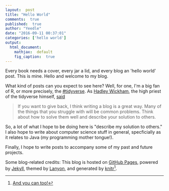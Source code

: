```yaml
---
layout:  post
title: "Hello World"
comments:  true
published:  true
author: "Yeedle"
date: "2016-09-11 00:37:01"
categories: ['hello world']
output:
  html_document:
    mathjax:  default
    fig_caption:  true
---
```








Every book needs a cover, every jar a lid, and every blog an 'hello world' post. This is mine. Hello and welcome to my blog.

What kind of posts can you expect to see here? Well, for one, I'm a big fan of R, or more precisely, the [#tidyverse](http://github.com/hadley/tidyverse). As [Hadley Wickham](https://twitter.com/hadleywickham), the high priest of the tidyverse himself, [said](https://www.reddit.com/r/dataisbeautiful/comments/3mp9r7/im_hadley_wickham_chief_scientist_at_rstudio_and/cvhl63u)

> If you want to give back, I think writing a blog is a great way. Many of the things that you struggle with will be common problems. Think about how to solve them well and describe your solution to others.

So, a lot of what I hope to be doing here is "describe my solution to others." I also hope to write about computer science stuff in general, specficially as it relates to Java (my programming mother tongue!). 

Finally, I hope to write posts to accompany some of my past and future projects. 

Some blog-related credits: This blog is hosted on [GitHub Pages](pages.github,com), powered by [Jekyll](jekyllrb.com), themed by [Lanyon](https://github.com/poole/lanyon), and generated by [knitr](https://github.com/yihui/knitr-jekyll)[^1].

[^1]: [And you can too!](http://statistics.rainandrhino.org/knitr-lanyon/) 

